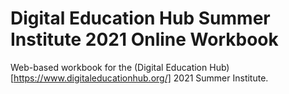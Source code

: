 # Digital Education Hub Summer Institute 2021 Online Workbook

Web-based workbook for the (Digital Education Hub)[https://www.digitaleducationhub.org/] 2021 Summer Institute.
